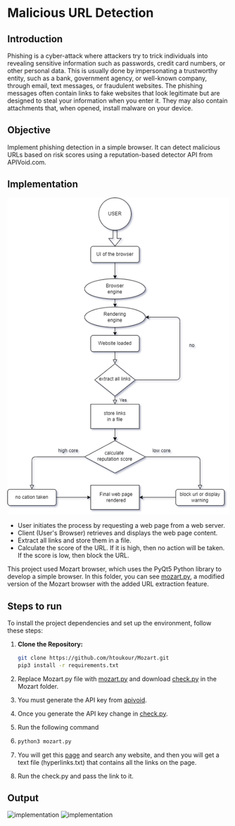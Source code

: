 # Malicious URL Detection
## Introduction
Phishing is a cyber-attack where attackers try to trick individuals into revealing sensitive information such as passwords, credit card numbers, or other personal data. This is usually done by impersonating a trustworthy entity, such as a bank, government agency, or well-known company, through email, text messages, or fraudulent websites.
The phishing messages often contain links to fake websites that look legitimate but are designed to steal your information when you enter it. They may also contain attachments that, when opened, install malware on your device.

## Objective
Implement phishing detection in a simple browser. It can detect malicious URLs based on risk scores using a reputation-based detector API from APIVoid.com.

## Implementation

![implementation](Images/Final.png)

* User initiates the process by requesting a web page from a web server.
* Client (User's Browser) retrieves and displays the web page content.
* Extract all links and store them in a file.
* Calculate the score of the URL. If it is high, then no action will be taken. If the score is low, then block the URL.

This project used Mozart browser, which uses the PyQt5 Python library to develop a simple browser. In this folder, you can see [mozart.py](mozart.py), a modified version of the Mozart browser with the added URL extraction feature.


## Steps to run 

To install the project dependencies and set up the environment, follow these steps:

1. **Clone the Repository:**

   ```bash
   git clone https://github.com/htoukour/Mozart.git
   pip3 install -r requirements.txt
2. Replace Mozart.py file with [mozart.py](mozart.py) and download [check.py](check.py) in the Mozart folder.
3. You must generate the API key from [apivoid](https://www.apivoid.com/api/url-reputation/).
4. Once you generate the API key change in [check.py](check.py).
5. Run the following command
6. ```bash
   python3 mozart.py
7. You will get this [page](Images/mozart.png) and search any website, and then you will get a text file (hyperlinks.txt) that contains all the links on the page.
8. Run the check.py and pass the link to it.

## Output
![implementation](Images/mozart.png)
![implementation](Images/result.png)
